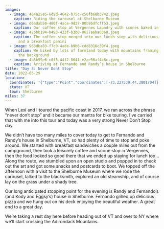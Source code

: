 ```yaml
---
images:
  - image: 464a25e5-6d2d-4642-b75c-c56fb68b3742.jpeg
    caption: Riding the carousel at Shelburne Museum
  - image: d6adab50-480f-4ace-9d27-00b9bdfcff53.jpeg
    caption: Our coffee stop at Vergennes Laundry with scones baked in a brick oven
  - image: 42bbb194-b493-433f-b3b0-0627a6ba0368.jpeg
    caption: The coffee stop merged into our lunch stop with delicious Turkish eggs
      and a breakfast panini
  - image: 963dba83-f7c0-4ade-b9b6-cdd8316c39f4.jpeg
    caption: We biked by lots of farmland today with mountains framing the view in
      the background
  - image: 4b5b59e6-c0f5-44f2-8641-e2ae56af4c6c.jpeg
    caption: Arriving at Fernando and Randy’s house in Shelburne
title: "Day 8: Never Dont Stop"
date: 2022-05-29
location:
  coordinates: '{"type":"Point","coordinates":[-73.227539,44.3801704]}'
  state: VT
  town: Shelburne
miles: 37
---
```

When Lexi and I toured the pacific coast in 2017, we ran across the phrase “never don’t stop” and it became our mantra for bike touring. I’ve carried that with me into this tour and today was a very strong Never Don’t Stop day. 

We didn’t have too many miles to cover today to get to Fernando and Randy’s house in Shelburne, VT, so had plenty of time to stop and poke around. We started with breakfast sandwiches a couple miles out from the campground, then took a leisurely coffee and scone stop in Vergennes, then the food looked so good there that we ended up staying for lunch too… Along the route, we stumbled upon an open studio and popped in to check out the art and got some snacks and postcards to boot. We topped off the afternoon with a visit to the Shelburne Museum where we rode the carousel, talked to the blacksmith, explored an old steamship, and of course lay on the grass under a shady tree.

Our long anticipated stopping point for the evening is Randy and Fernando’s (and Kody and Eggsy’s) house in Shelburne. Fernando grilled up delicious pizza and we hung out on his deck enjoying the beautiful weather. A great end to a great day. 

We’re taking a rest day here before heading out of VT and over to NY where we’ll start crossing the Adirondack Mountains. 